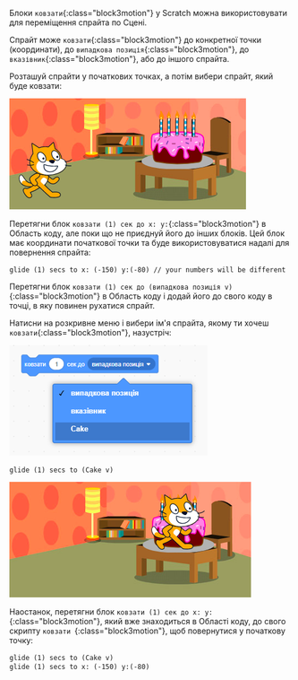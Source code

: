 Блоки `ковзати`{:class="block3motion"} у Scratch можна використовувати для переміщення спрайта по Сцені.

Спрайт може `ковзати`{:class="block3motion"} до конкретної точки (координати), до `випадкова позиція`{:class="block3motion"}, до `вказівник`{:class="block3motion"}, або до іншого спрайта.

Розташуй спрайти у початкових точках, а потім вибери спрайт, який буде ковзати:

![Сцена зі спрайтами кота та торта у початковому положенні.](images/example-start.png)

Перетягни блок `ковзати (1) сек до x: y:`{:class="block3motion"} в Область коду, але поки що не приєднуй його до інших блоків. Цей блок має координати початкової точки та буде використовуватися надалі для повернення спрайта:

```blocks3
glide (1) secs to x: (-150) y:(-80) // your numbers will be different
```

Перетягни блок `ковзати (1) сек до (випадкова позиція v)`{:class="block3motion"} в Область коду і додай його до свого коду в точці, в яку повинен рухатися спрайт.

Натисни на розкривне меню і вибери ім'я спрайта, якому ти хочеш `ковзати`{:class="block3motion"}, назустріч:

![Розкривне меню для блоку ковзання з відображенням інших спрайтів у списку.](images/glide-menu.png)

```blocks3
glide (1) secs to (Cake v)
```

![На Сцені спрайт кота ковзнув до спрайта торта.](images/example-end.png)

Наостанок, перетягни блок `ковзати (1) сек до x: y:`{:class="block3motion"}, який вже знаходиться в Області коду, до свого скрипту `ковзати `{:class="block3motion"}, щоб повернутися у початкову точку:

```blocks3
glide (1) secs to (Cake v)
glide (1) secs to x: (-150) y:(-80)
```
